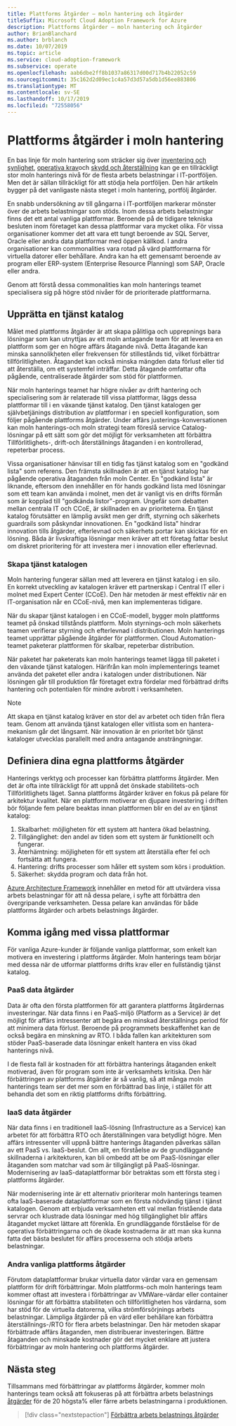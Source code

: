 ```yaml
---
title: Plattforms åtgärder – moln hantering och åtgärder
titleSuffix: Microsoft Cloud Adoption Framework for Azure
description: Plattforms åtgärder – moln hantering och åtgärder
author: BrianBlanchard
ms.author: brblanch
ms.date: 10/07/2019
ms.topic: article
ms.service: cloud-adoption-framework
ms.subservice: operate
ms.openlocfilehash: aab6dbe2ff8b1037a86317d00d717b4b22052c59
ms.sourcegitcommit: 35c162d2d09ec1c4a57d3d57a5db1d56ee883806
ms.translationtype: MT
ms.contentlocale: sv-SE
ms.lasthandoff: 10/17/2019
ms.locfileid: "72558056"
---
```

# <a name="platform-operations-in-cloud-management"></a>Plattforms åtgärder i moln hantering

En bas linje för moln hantering som sträcker sig över [inventering och synlighet](./inventory.md), [operativa krav](./operational-compliance.md)och [skydd och återställning](./protect.md) kan ge en tillräckligt stor moln hanterings nivå för de flesta arbets belastningar i IT-portföljen. Men det är sällan tillräckligt för att stödja hela portföljen. Den här artikeln bygger på det vanligaste nästa steget i moln hantering, portfölj åtgärder.

En snabb undersökning av till gångarna i IT-portföljen markerar mönster över de arbets belastningar som stöds. Inom dessa arbets belastningar finns det ett antal vanliga plattformar. Beroende på de tidigare tekniska besluten inom företaget kan dessa plattformar vara mycket olika. För vissa organisationer kommer det att vara ett tungt beroende av SQL Server, Oracle eller andra data plattformar med öppen källkod. I andra organisationer kan commonalities vara rotad på värd plattformarna för virtuella datorer eller behållare. Andra kan ha ett gemensamt beroende av program eller ERP-system (Enterprise Resource Planning) som SAP, Oracle eller andra.

Genom att förstå dessa commonalities kan moln hanterings teamet specialisera sig på högre stöd nivåer för de prioriterade plattformarna.

## <a name="establish-a-service-catalog"></a>Upprätta en tjänst katalog

Målet med plattforms åtgärder är att skapa pålitliga och upprepnings bara lösningar som kan utnyttjas av ett moln antagande team för att leverera en plattform som ger en högre affärs åtagande nivå. Detta åtagande kan minska sannolikheten eller frekvensen för stillestånds tid, vilket förbättrar tillförlitligheten. Åtagandet kan också minska mängden data förlust eller tid att återställa, om ett systemfel inträffar. Detta åtagande omfattar ofta pågående, centraliserade åtgärder som stöd för plattformen.

När moln hanterings teamet har högre nivåer av drift hantering och specialisering som är relaterade till vissa plattformar, läggs dessa plattformar till i en växande tjänst katalog. Den tjänst katalogen ger självbetjänings distribution av plattformar i en speciell konfiguration, som följer pågående plattforms åtgärder. Under affärs justerings-konversationen kan moln hanterings-och moln strategi team föreslå service Catalog-lösningar på ett sätt som gör det möjligt för verksamheten att förbättra Tillförlitlighets-, drift-och återställnings åtaganden i en kontrollerad, repeterbar process.

Vissa organisationer hänvisar till en tidig fas tjänst katalog som en "godkänd lista" som referens. Den främsta skillnaden är att en tjänst katalog har pågående operativa åtaganden från moln Center. En "godkänd lista" är liknande, eftersom den innehåller en för hands godkänd lista med lösningar som ett team kan använda i molnet, men det är vanligt vis en drifts förmån som är kopplad till "godkända listor"-program. Ungefär som debatten mellan centrala IT och CCoE, är skillnaden en av prioriteterna. En tjänst katalog förutsätter en lämplig avsikt men ger drift, styrning och säkerhets guardrails som påskyndar innovationen. En "godkänd lista" hindrar innovation tills åtgärder, efterlevnad och säkerhets portar kan skickas för en lösning. Båda är livskraftiga lösningar men kräver att ett företag fattar beslut om diskret prioritering för att investera mer i innovation eller efterlevnad.

### <a name="building-the-service-catalog"></a>Skapa tjänst katalogen

Moln hantering fungerar sällan med att leverera en tjänst katalog i en silo. En korrekt utveckling av katalogen kräver ett partnerskap i Central IT eller i molnet med Expert Center (CCoE). Den här metoden är mest effektiv när en IT-organisation når en CCoE-nivå, men kan implementeras tidigare.

När du skapar tjänst katalogen i en CCoE-modell, bygger moln plattforms teamet på önskad tillstånds plattform. Moln styrnings-och moln säkerhets teamen verifierar styrning och efterlevnad i distributionen. Moln hanterings teamet upprättar pågående åtgärder för plattformen. Cloud Automation-teamet paketerar plattformen för skalbar, repeterbar distribution.

När paketet har paketerats kan moln hanterings teamet lägga till paketet i den växande tjänst katalogen. Härifrån kan moln implementerings teamet använda det paketet eller andra i katalogen under distributionen. När lösningen går till produktion får företaget extra fördelar med förbättrad drifts hantering och potentialen för mindre avbrott i verksamheten.

> [!NOTE]
> Att skapa en tjänst katalog kräver en stor del av arbetet och tiden från flera team. Genom att använda tjänst katalogen eller vitlista som en hantera-mekanism går det långsamt. När innovation är en prioritet bör tjänst kataloger utvecklas parallellt med andra antagande ansträngningar.

## <a name="defining-your-own-platform-operations"></a>Definiera dina egna plattforms åtgärder

Hanterings verktyg och processer kan förbättra plattforms åtgärder. Men det är ofta inte tillräckligt för att uppnå det önskade stabilitets-och Tillförlitlighets läget. Sanna plattforms åtgärder kräver en fokus på pelare för arkitektur kvalitet. När en plattform motiverar en djupare investering i driften bör följande fem pelare beaktas innan plattformen blir en del av en tjänst katalog:

1. Skalbarhet: möjligheten för ett system att hantera ökad belastning.
2. Tillgänglighet: den andel av tiden som ett system är funktionellt och fungerar.
3. Återhämtning: möjligheten för ett system att återställa efter fel och fortsätta att fungera.
4. Hantering: drifts processer som håller ett system som körs i produktion.
5. Säkerhet: skydda program och data från hot.

[Azure Architecture Framework](https://docs.microsoft.com/azure/architecture/guide/pillars) innehåller en metod för att utvärdera vissa arbets belastningar för att nå dessa pelare, i syfte att förbättra den övergripande verksamheten. Dessa pelare kan användas för både plattforms åtgärder och arbets belastnings åtgärder.

## <a name="getting-started-with-specific-platforms"></a>Komma igång med vissa plattformar

För vanliga Azure-kunder är följande vanliga plattformar, som enkelt kan motivera en investering i plattforms åtgärder. Moln hanterings team börjar med dessa när de utformar plattforms drifts krav eller en fullständig tjänst katalog.

### <a name="paas-data-operations"></a>PaaS data åtgärder

Data är ofta den första plattformen för att garantera plattforms åtgärdernas investeringar. När data finns i en PaaS-miljö (Platform as a Service) är det möjligt för affärs intressenter att begära en minskad återställnings period för att minimera data förlust. Beroende på programmets beskaffenhet kan de också begära en minskning av RTO. I båda fallen kan arkitekturen som stöder PaaS-baserade data lösningar enkelt hantera en viss ökad hanterings nivå.

I de flesta fall är kostnaden för att förbättra hanterings åtaganden enkelt motiverad, även för program som inte är verksamhets kritiska. Den här förbättringen av plattforms åtgärder är så vanlig, så att många moln hanterings team ser det mer som en förbättrad bas linje, i stället för att behandla det som en riktig plattforms drifts förbättring.

### <a name="iaas-data-operations"></a>IaaS data åtgärder

När data finns i en traditionell IaaS-lösning (Infrastructure as a Service) kan arbetet för att förbättra RTO och återställningen vara betydligt högre. Men affärs intressenter vill uppnå bättre hanterings åtaganden påverkas sällan av ett PaaS vs. IaaS-beslut. Om allt, en förståelse av de grundläggande skillnaderna i arkitekturen, kan bli ombedd att be om PaaS-lösningar eller åtaganden som matchar vad som är tillgängligt på PaaS-lösningar. Modernisering av IaaS-dataplattformar bör betraktas som ett första steg i plattforms åtgärder.

När modernisering inte är ett alternativ prioriterar moln hanterings teamen ofta IaaS-baserade dataplattformar som en första nödvändig tjänst i tjänst katalogen. Genom att erbjuda verksamheten ett val mellan fristående data servrar och klustrade data lösningar med hög tillgänglighet blir affärs åtagandet mycket lättare att förenkla. En grundläggande förståelse för de operativa förbättringarna och de ökade kostnaderna är att man ska kunna fatta det bästa beslutet för affärs processerna och stödja arbets belastningar.

### <a name="other-common-platform-operations"></a>Andra vanliga plattforms åtgärder

Förutom dataplattformar brukar virtuella dator värdar vara en gemensam plattform för drift förbättringar. Moln plattforms-och moln hanterings team kommer oftast att investera i förbättringar av VMWare-värdar eller container lösningar för att förbättra stabiliteten och tillförlitligheten hos värdarna, som har stöd för de virtuella datorerna, vilka strömförsörjnings arbets belastningar. Lämpliga åtgärder på en värd eller behållare kan förbättra återställnings-/RTO för flera arbets belastningar. Den här metoden skapar förbättrade affärs åtaganden, men distribuerar investeringen. Bättre åtaganden och minskade kostnader gör det mycket enklare att justera förbättringar av moln hantering och plattforms åtgärder.

## <a name="next-steps"></a>Nästa steg

Tillsammans med förbättringar av plattforms åtgärder, kommer moln hanterings team också att fokuseras på att förbättra arbets belastnings [åtgärder](./workload.md) för de 20 högsta% eller färre arbets belastningarna i produktionen.

> [!div class="nextstepaction"]
> [Förbättra arbets belastnings åtgärder](./workload.md)
